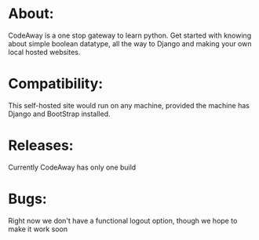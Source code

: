 # About:
CodeAway is a one stop gateway to learn python. Get started with knowing about simple boolean datatype, all the way to Django and making your own local hosted websites.

# Compatibility:
This self-hosted site would run on any machine, provided the machine has Django and BootStrap installed.

# Releases:
Currently CodeAway has only one build

# Bugs:
Right now we don't have a functional logout option, though we hope to make it work soon

